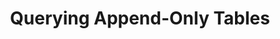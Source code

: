---
# -------------------------- #
#          PAGE INFO         #
# -------------------------- #

title: Querying Append-Only Tables
permalink: /replication/loading/querying-append-only-tables
redirect_from: /data-structure/querying-append-only-tables
keywords: bigquery, google bigquery data warehouse, bigquery data warehouse, bigquery etl, etl to bigquery, append-only, append only, query append only
summary: "Learn how Append-only Loading works and how to account for it in your queries."

key: "append-only-querying"
type: ""

layout: general
toc: true
order: 1
content-type: "guide"

destination: "BigQuery"


# -------------------------- #
#           INTRO            #
# -------------------------- #

intro: |
  {% capture note %}
  - [Destinations configured to use Append-Only Loading]({{ link.destinations.storage.loading-behavior | prepend: site.baseurl | append:"#reference--destinations-loading-behavior" }}), or
  - Tables configured to use Append-Only Loading, such as [Google Ads]({{ site.baseurl }}/integrations/saas/google-ads#replication)

  Additionally, note that you may need to modify the query in this guide to use it yourself.
  {% endcapture %}

  {% include note.html first-line="**This guide is applicable to:**" content=note %}

  When data is loaded using [Append-Only Loading]({{ link.destinations.storage.loading-behavior | prepend: site.baseurl | append:"#reference--destinations-loading-behavior" }}), existing records aren't updated, but instead appended to tables as new rows. This means that as time goes on, tables will contain different versions of the same record, reflecting how the record has changed over time.

  While data stored this way can provide insights and historical details, sometimes you may just want the latest version of a record. In this guide, we'll cover:

  {% for section in page.sections %}
  - [{{ section.summary }}](#{{ section.anchor }})
  {% endfor %}


# -------------------------- #
#          CONTENT           #
# -------------------------- #

sections:
  - title: "Using system columns to identify record versions"
    anchor: "using-system-column"
    summary: "Columns you can use to identify record versions"
    content: |
      Every table created by Stitch contains columns prepended with `{{ system-column.prefix }}`. These are system columns created and used by Stitch to load data into your destination.

      For this guide, we'll focus on just two columns:

      <table>
      <tr>
      <td class="attribute-name">
      <strong>Column name</strong>
      </td>
      <td>
      <strong>Description</strong>
      </td>
      </tr>
      <tr>
      <td class="attribute-name">
      <strong>{{ system-column.sequence }}</strong>
      </td>
      <td>
      {{ system-column.sequence-description | flatify | markdownify }} 

      {{ "Stitch uses this column's values in a few places to correctly order rows for loading, but it can be also used to retrieve the latest version of a record from an Append-Only table." | markdownify }} 

      This is the primary column our strategy will use.
      </td>
      </tr>
      <tr>
      <td class="attribute-name">
      <strong>{{ system-column.batched-at }}</strong>
      </td>
      <td>
      {{ system-column.batched-at-description | flatify | markdownify }}

      Our strategy will use this column as a "tie breaker."
      </td>
      </tr>
      </table>

  - title: "Retrieving the latest version of every record"
    anchor: "latest-version-every-row"
    summary: "A querying strategy that retrieves the latest version of every record"
    content: |
      {% include note.html type="single-line" content="**Note**: The query in this section is only intended to demonstrate a querying strategy. You may need to modify this query to use it yourself." %}

      Let's take a look at an example. Assume we have an `orders` table that contains:

      - A Primary Key of `id`,
      - The system `{{ system-column.prefix }}` columns added by Stitch, and
      - Other order attribute columns

    subsections:
      - title: "Only using {{ system-column.sequence }}"
        anchor: "example--only-sdc-sequence"
        content: |
          If you wanted to create a snapshot of the latest version of this table, you could run a query like this using `{{ system-column.sequence }}`:

          {% capture code %}
              SELECT DISTINCT orders.*
                     FROM [stitch-analytics-bigquery-123:ecommerce.orders] orders
               INNER JOIN (
                            SELECT id,
                                   MAX({{ system-column.sequence }}) AS sequence
                              FROM [stitch-analytics-bigquery-123:ecommerce.orders]
                            GROUP BY id
                          ) latest_orders
                       ON orders.id = latest_orders.id
                      AND orders.{{ system-column.sequence }} = latest_orders.sequence
          {% endcapture %}

          {% assign description = "Example only using " | append: system-column.sequence %}

          {% include layout/code-snippet.html code=code code-description=description %}

          Here's what's happening in this query:

          1. The subquery retrieves a list of every record's Primary Key and maximum `{{ system-column.sequence }}` value.
          2. The outer query selects distinct versions of the latest version of every record.
          3. Lastly, the outer query joins the table to the list retrieved by the subquery, which makes all other columns available for querying.

      - title: "Using {{ system-column.batched-at }} as a tie breaker"
        anchor: "using--sdc-batched-at"
        content: |
          If only using `{{ system-column.sequence }}` doesn't yield the desired results, we recommend using `{{ system-column.batched-at }}` as a "tie breaker":

          {% capture code %}
              SELECT DISTINCT orders.*
                     FROM [stitch-analytics-bigquery-123:ecommerce.orders] orders
               INNER JOIN (
                            SELECT id,
                                   MAX({{ system-column.sequence }}) AS sequence,
                                   MAX({{ system-column.batched-at }}) as batched_at
                              FROM [stitch-analytics-bigquery-123:ecommerce.orders]
                            GROUP BY id
                          ) latest_orders
                       ON orders.id = latest_orders.id
                      AND orders.{{ system-column.sequence }} = latest_orders.sequence
                      AND orders.{{ system-column.batched-at }} = latest_orders.batched_at
          {% endcapture %}

          {% assign description = "Example using " | append: system-column.sequence | append: " and " | append: system-column.batched-at %}

          {% include layout/code-snippet.html code=code code-description=description %}

          The `{{ system-column.batched-at }}` value indicates the time that Stitch loaded the batch containing the record into the destination. Selecting a record's maximum `{{ system-column.batched-at }}` and `{{ system-column.sequence }}` values excludes versions of the record from older batches from the results.

  - title: "Create views in your destination"
    anchor: "create-destination-views"
    summary: "How to simplify querying by creating a view in your destination"
    content: |
      To make this easier, you can turn queries like the one above into a view. We recommend this approach because a view will encapsulate all the logic and simplify the process of querying against the latest version of your data.

      Refer to the documentation for your destination for more info on creating views:

      - [Amazon Redshift]({{ site.data.destinations.redshift.resource-links.create-views }}){:target="new"}
      - [Google BigQuery]({{ site.data.destinations.bigquery.resource-links.create-views }}){:target="new"}
      - [Microsoft Synapse SQL Analytics]({{ site.data.destinations.microsoft-azure.resource-links.create-views }}){:target="new"}
      - [PostgreSQL]({{ site.data.destinations.postgres.resource-links.create-views }}){:target="new"}
      - [Snowflake]({{ site.data.destinations.snowflake.resource-links.create-views }}){:target="new"}
---